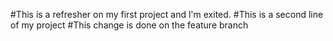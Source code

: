 #This is a refresher on my first project and l'm exited.
#This is a second line of my project
#This change is done on the feature branch
